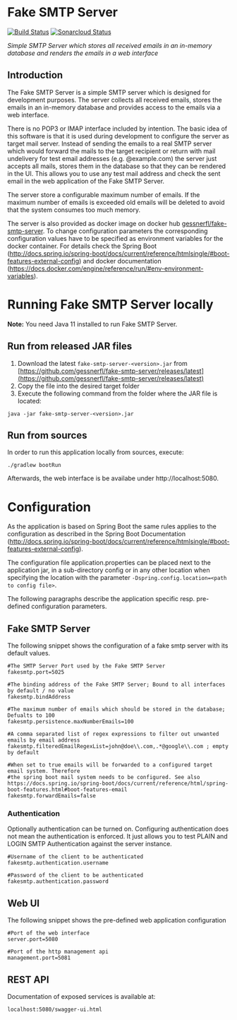 # Fake SMTP Server
[![Build Status](https://github.com/gessnerfl/fake-smtp-server/workflows/CI%2FCD/badge.svg)](https://github.com/gessnerfl/fake-smtp-server/workflows/CI%2FCD/badge.svg)
[![Sonarcloud Status](https://sonarcloud.io/api/project_badges/measure?project=de.gessnerfl.fake-smtp-server&metric=alert_status)](https://sonarcloud.io/dashboard/index/de.gessnerfl.fake-smtp-server)

*Simple SMTP Server which stores all received emails in an in-memory database and renders the emails in a web interface*

## Introduction

The Fake SMTP Server is a simple SMTP server which is designed for development purposes. The server collects all
received emails, stores the emails in an in-memory database and provides access to the emails via a web interface.

There is no POP3 or IMAP interface included by intention. The basic idea of this software is that it is used during 
development to configure the server as target mail server. Instead of sending the emails to a real SMTP server which 
would forward the mails to the target recipient or return with mail undelivery for test email addresses (e.g. 
@example.com) the server just accepts all mails, stores them in the database so that they can be rendered in the UI. 
This allows you to use any test mail address and check the sent email in the web application of the Fake SMTP Server.

The server store a configurable maximum number of emails.
If the maximum number of emails is exceeded old emails will be deleted to avoid that the system consumes too much memory.

The server is also provided as docker image on docker hub [gessnerfl/fake-smtp-server](https://hub.docker.com/r/gessnerfl/fake-smtp-server/).
To change configuration parameters the corresponding configuration values have to be specified as environment variables for the docker container.
For details check the Spring Boot (http://docs.spring.io/spring-boot/docs/current/reference/htmlsingle/#boot-features-external-config)
and docker documentation (https://docs.docker.com/engine/reference/run/#env-environment-variables).

# Running Fake SMTP Server locally

**Note:** You need Java 11 installed to run Fake SMTP Server. 

## Run from released JAR files

1. Download the latest `fake-smtp-server-<version>.jar` from 
[https://github.com/gessnerfl/fake-smtp-server/releases/latest](https://github.com/gessnerfl/fake-smtp-server/releases/latest)
2. Copy the file into the desired target folder
3. Execute the following command from the folder where the JAR file is located:
   
```
java -jar fake-smtp-server-<version>.jar
```

## Run from sources

In order to run this application locally from sources, execute:

    ./gradlew bootRun

Afterwards, the web interface is be availabe under http://localhost:5080.

# Configuration

As the application is based on Spring Boot the same rules applies to the configuration as described in the Spring Boot 
Documentation (http://docs.spring.io/spring-boot/docs/current/reference/htmlsingle/#boot-features-external-config).

The configuration file application.properties can be placed next to the application jar, in a sub-directory config or 
in any other location when specifying the location with the parameter `-Dspring.config.location=<path to config file>`.

The following paragraphs describe the application specific resp. pre-defined configuration parameters.

## Fake SMTP Server
The following snippet shows the configuration of a fake smtp server with its default values.
    
    #The SMTP Server Port used by the Fake SMTP Server
    fakesmtp.port=5025
    
    #The binding address of the Fake SMTP Server; Bound to all interfaces by default / no value
    fakesmtp.bindAddress
    
    #The maximum number of emails which should be stored in the database; Defualts to 100
    fakesmtp.persistence.maxNumberEmails=100  
    
    #A comma separated list of regex expressions to filter out unwanted emails by email address
    fakesmtp.filteredEmailRegexList=john@doe\\.com,.*@google\\.com ; empty by default
    
    #When set to true emails will be forwarded to a configured target email system. Therefore
    #the spring boot mail system needs to be configured. See also 
    https://docs.spring.io/spring-boot/docs/current/reference/html/spring-boot-features.html#boot-features-email
    fakesmtp.forwardEmails=false
    
### Authentication
Optionally authentication can be turned on. Configuring authentication does not mean the authentication is enforced. It
just allows you to test PLAIN and LOGIN SMTP Authentication against the server instance.

    #Username of the client to be authenticated
    fakesmtp.authentication.username
    
    #Password of the client to be authenticated
    fakesmtp.authentication.password          

## Web UI
The following snippet shows the pre-defined web application configuration

    #Port of the web interface
    server.port=5080     
    
    #Port of the http management api
    management.port=5081 

## REST API

Documentation of exposed services is available at:
    
    localhost:5080/swagger-ui.html
